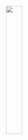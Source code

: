 <img align="left" src="https://www.codewars.com/users/ss3n_clam/badges/large" width="30%" style="display:inline;">
